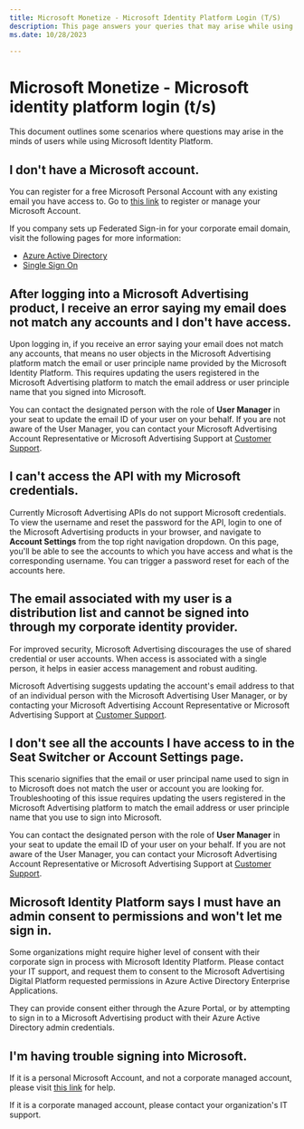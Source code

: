 ```yaml
---
title: Microsoft Monetize - Microsoft Identity Platform Login (T/S)
description: This page answers your queries that may arise while using Microsoft Identity Platform. 
ms.date: 10/28/2023

---
```



# Microsoft Monetize - Microsoft identity platform login (t/s)

This document outlines some scenarios where questions may arise in the
minds of users while using Microsoft Identity Platform.

## I don't have a Microsoft account.

You can register for a free Microsoft Personal Account with any existing
email you have access to. Go to [this link](https://account.microsoft.com/account) to register or manage your Microsoft
Account.

If you company sets up Federated Sign-in for your corporate email
domain, visit the following pages for more information:

- [Azure Active Directory](https://azure.microsoft.com/products/active-directory)
- [Single Sign On](/azure/active-directory/manage-apps/what-is-single-sign-on)

## After logging into a Microsoft Advertising product, I receive an error saying my email does not match any accounts and I don't have access.

Upon logging in, if you receive an error saying your email does not
match any accounts, that means no user objects in the Microsoft Advertising platform
match the email or user principle name provided by the Microsoft
Identity Platform. This requires updating the users registered in the
Microsoft Advertising platform to match the email address or user principle name that
you signed into Microsoft.

You can contact the designated person with the role of
**User Manager** in your seat to
update the email ID of your user on your behalf. If you are not aware of
the User Manager, you can contact your Microsoft Advertising Account Representative or
Microsoft Advertising Support at [Customer Support](https://help.xandr.com/).

## I can't access the API with my Microsoft credentials.

Currently Microsoft Advertising APIs do not support Microsoft credentials. To view the
username and reset the password for the API, login to one of the Microsoft Advertising
products in your browser, and navigate to
**Account Settings** from the top right
navigation dropdown. On this page, you'll be able to see the accounts to
which you have access and what is the corresponding username. You can
trigger a password reset for each of the accounts here.

## The email associated with my user is a distribution list and cannot be signed into through my corporate identity provider.

For improved security, Microsoft Advertising discourages the use of shared credential or
user accounts. When access is associated with a single person, it helps
in easier access management and robust auditing.

Microsoft Advertising suggests updating the account's email address to that of an
individual person with the Microsoft Advertising User Manager, or by contacting your
Microsoft Advertising Account Representative or Microsoft Advertising Support at
[Customer Support](https://help.xandr.com/).

## I don't see all the accounts I have access to in the Seat Switcher or Account Settings page.

This scenario signifies that the email or user principal name used to
sign in to Microsoft does not match the user or account you are looking
for. Troubleshooting of this issue requires updating the users
registered in the Microsoft Advertising platform to match the email address or user
principle name that you use to sign into Microsoft.

You can contact the designated person with the role of
**User Manager** in your seat to
update the email ID of your user on your behalf. If you are not aware of
the User Manager, you can contact your Microsoft Advertising Account Representative or
Microsoft Advertising Support at [Customer Support](https://help.xandr.com/).

## Microsoft Identity Platform says I must have an admin consent to permissions and won't let me sign in.

Some organizations might require higher level of consent with their
corporate sign in process with Microsoft Identity Platform. Please
contact your IT support, and request them to consent to the Microsoft Advertising
Digital Platform requested permissions in Azure Active Directory
Enterprise Applications.

They can provide consent either through the Azure Portal, or by
attempting to sign in to a Microsoft Advertising product with their Azure Active
Directory admin credentials.

## I'm having trouble signing into Microsoft.

If it is a personal Microsoft Account, and not a corporate managed
account, please visit [this link](https://support.microsoft.com/en-us/account-billing/get-help-with-your-microsoft-account-ace6f3b3-e2d3-aeb1-6b96-d2e9e7e52133) for help.

If it is a corporate managed account, please contact your organization's
IT support.

